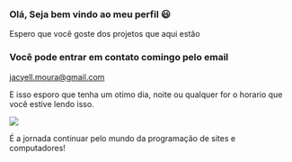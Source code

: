 ### Olá, Seja bem vindo ao meu perfil 😃

Espero que você goste dos projetos que aqui estão

### Você pode entrar em contato comingo pelo email

jacyell.moura@gmail.com

E isso esporo que tenha um otimo dia, noite ou qualquer for o horario que você estive lendo isso.

![](https://media.tenor.com/lqIwOdrDpLQAAAAC/liko-pokemon-sprigatito.gif)

É a jornada continuar pelo mundo da programação de sites e computadores!
<!--
**Jacyel-Pablo/Jacyel-Pablo** is a ✨ _special_ ✨ repository because its `README.md` (this file) appears on your GitHub profile.

Here are some ideas to get you started:

- 🔭 I’m currently working on ...
- 🌱 I’m currently learning ...
- 👯 I’m looking to collaborate on ...
- 🤔 I’m looking for help with ...
- 💬 Ask me about ...
- 📫 How to reach me: ...
- 😄 Pronouns: ...
- ⚡ Fun fact: ...
-->

